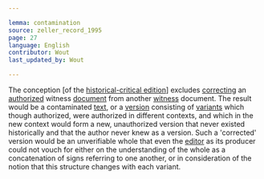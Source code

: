 ```yaml
---

lemma: contamination
source: zeller_record_1995
page: 27
language: English
contributor: Wout
last_updated_by: Wout

---
```


The conception [of the [historical-critical edition](editionHistoricalCritical)] excludes [correcting](correction.html) an [authorized](authorization.html) witness [document](document.html) from another [witness](witness.html) document. The result would be a contaminated [text](text.html), or a [version](version.html) consisting of [variants](variant.html) which though authorized, were authorized in different contexts, and which in the new context would form a new, unauthorized version that never existed historically and that the author never knew as a version. Such a 'corrected' version would be an unverifiable whole that even the [editor](editorScholarly.html) as its producer could not vouch for either on the understanding of the whole as a concatenation of signs referring to one another, or in consideration of the notion that this structure changes with each variant.
